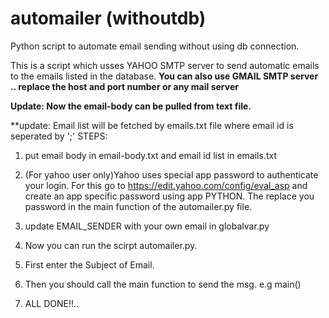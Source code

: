 # automailer (withoutdb)
Python script to automate email sending without using db connection.


This is a script which usses YAHOO SMTP server to send automatic emails to the emails listed in the database.
**You can also use GMAIL SMTP server .. replace the host and port number or any mail server**


**Update: Now the email-body can be pulled from text file.**

**update: Email list will be fetched by emails.txt file where email id is seperated by ';'
STEPS:

1. put email body in email-body.txt and email id list in emails.txt

5. (For yahoo user only)Yahoo uses special app password to authenticate your login. For this go to https://edit.yahoo.com/config/eval_asp and create an app specific password using app PYTHON. The replace you password in the main function of the automailer.py file.

6. update EMAIL_SENDER with your own email in globalvar.py

7. Now you can run the scirpt automailer.py.

8. First enter the Subject of Email.

9. Then you should call the main function to send the msg.
    e.g main()
    
10. ALL DONE!!.. 
